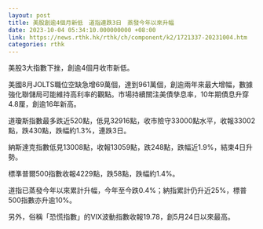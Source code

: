 ```yaml
---
layout: post
title: 美股創逾4個月新低　道指連跌3日　蒸發今年以來升幅
date: 2023-10-04 05:34:10.000000000 +08:00
link: https://news.rthk.hk/rthk/ch/component/k2/1721337-20231004.htm
categories: rthk
---
```


美股3大指數下挫，創逾4個月收市新低。

美國8月JOLTS職位空缺急增69萬個，達到961萬個，創逾兩年來最大增幅，數據強化聯儲局可能維持高利率的觀點。市場持續關注美債孳息率，10年期債息升穿4.8厘，創逾16年新高。

道瓊斯指數最多跌近520點，低見32916點，收市險守33000點水平，收報33002點，跌430點，跌幅約1.3%，連跌3日。

納斯達克指數低見13008點，收報13059點，跌248點，跌幅近1.9%，結束4日升勢。

標準普爾500指數收報4229點，跌58點，跌幅約1.4%。

道指已蒸發今年以來累計升幅，今年至今跌0.4%；納指累計仍升近25%，標普500指數亦升逾10%。

另外，俗稱「恐慌指數」的VIX波動指數收報19.78，創5月24日以來最高。
